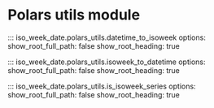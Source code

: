 # Polars utils module

::: iso_week_date.polars_utils.datetime_to_isoweek
    options:
        show_root_full_path: false
        show_root_heading: true

::: iso_week_date.polars_utils.isoweek_to_datetime
    options:
        show_root_full_path: false
        show_root_heading: true

::: iso_week_date.polars_utils.is_isoweek_series
    options:
        show_root_full_path: false
        show_root_heading: true
